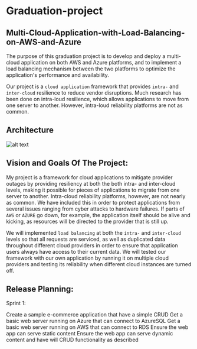# Graduation-project
## Multi-Cloud-Application-with-Load-Balancing-on-AWS-and-Azure

The purpose of this graduation project is to develop and deploy a multi-cloud application on both AWS and Azure platforms, and to implement a load balancing mechanism between the two platforms to optimize the application's performance and availability.

Our project is a `cloud application` framework that provides `intra-` and `inter-cloud` resilience to reduce vendor disruptions. Much research has been done on intra-loud resilience, which allows applications to move from one server to another. However, intra-loud reliability platforms are not as common.

## Architecture

![alt text](https://github.com/NAchref/Multi-Cloud-Application-with-Load-Balancing-on-AWS-and-Azure/blob/main/PLAN%20%26%20ARCHITECTURE/Architecture.jpg)

## Vision and Goals Of The Project: 

My project is a framework for cloud applications to mitigate provider outages by providing resiliency at both the both intra- and inter-cloud levels, making it possible for pieces of applications to migrate from one server to another. Intra-cloud reliability platforms, however, are not nearly as common. We have included this in order to protect applications from several issues ranging from cyber attacks to hardware failures. If parts of `AWS` or `AZURE` go down, for example, the application itself should be alive and kicking, as resources will be directed to the provider that is still up.

We will implemented `load balancing` at both the `intra-` and `inter-cloud` levels so that all requests are serviced, as well as duplicated data throughout different cloud providers in order to ensure that application users always have access to their current data. We will tested our framework with our own application by running it on multiple cloud providers and testing its reliability when different cloud instances are turned off.


## Release Planning:

Sprint 1:

Create a sample e-commerce application that have a simple CRUD
Get a basic web server running on Azure that can connect to AzureSQL
Get a basic web server running on AWS that can connect to RDS
Ensure the web app can serve static content
Ensure the web app can serve dynamic content and have will CRUD functionality as described



